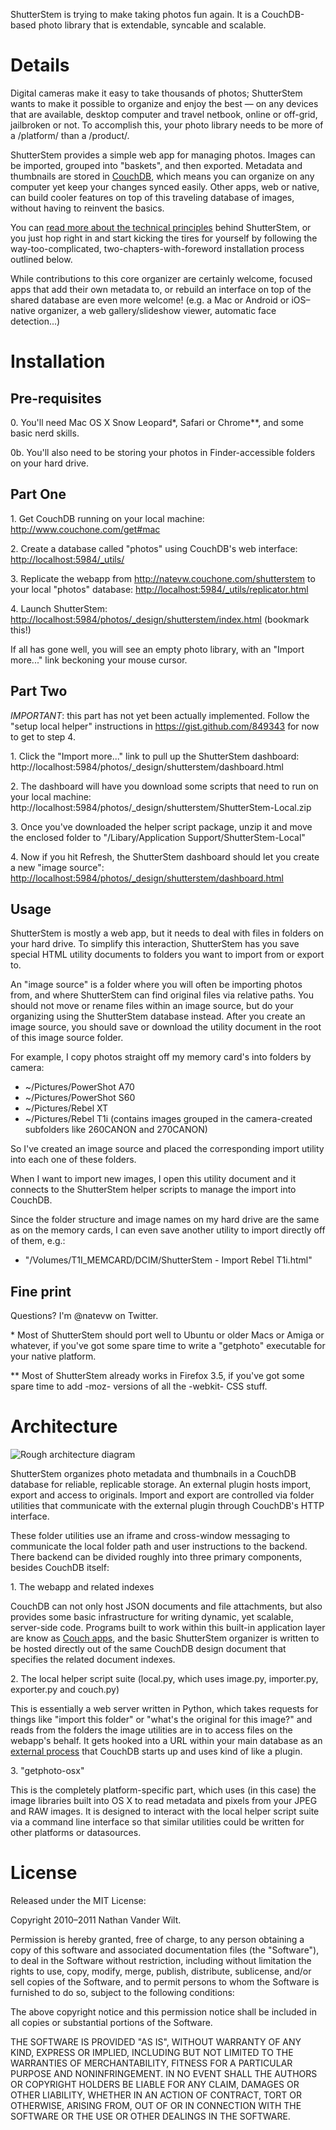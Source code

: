 ShutterStem is trying to make taking photos fun again. It is a CouchDB-based photo library that is extendable, syncable and scalable.

# Details #

Digital cameras make it easy to take thousands of photos; ShutterStem wants to make it possible to organize and enjoy the best —
on any devices that are available, desktop computer and travel netbook, online or off-grid, jailbroken or not.
To accomplish this, your photo library needs to be more of a /platform/ than a /product/.

ShutterStem provides a simple web app for managing photos. Images can be imported, grouped into "baskets", and then exported.
Metadata and thumbnails are stored in [CouchDB](http://guide.couchdb.org/draft/why.html),
which means you can organize on any computer yet keep your changes synced easily.
Other apps, web or native, can build cooler features on top of this traveling database of images, without having to reinvent the basics.

You can [read more about the technical principles](https://github.com/natevw/ShutterStem/blob/master/PHILOSOPHY.md) behind ShutterStem,
or you just hop right in and start kicking the tires for yourself by following the
way-too-complicated, two-chapters-with-foreword installation process outlined below.

While contributions to this core organizer are certainly welcome,
focused apps that add their own metadata to, or rebuild an interface on top of the shared database are even more welcome!
(e.g. a Mac or Android or iOS–native organizer, a web gallery/slideshow viewer, automatic face detection...)


# Installation #

## Pre-requisites ##

0\. You'll need Mac OS X Snow Leopard*, Safari or Chrome**, and some basic nerd skills.

0b\. You'll also need to be storing your photos in Finder-accessible folders on your hard drive.

## Part One ##

1\. Get CouchDB running on your local machine: <http://www.couchone.com/get#mac>

2\. Create a database called "photos" using CouchDB's web interface: <http://localhost:5984/_utils/>

3\. Replicate the webapp from http://natevw.couchone.com/shutterstem to your local "photos" database: <http://localhost:5984/_utils/replicator.html>

4\. Launch ShutterStem: <http://localhost:5984/photos/_design/shutterstem/index.html> (bookmark this!)

If all has gone well, you will see an empty photo library, with an "Import more..." link beckoning your mouse cursor.

## Part Two ##

*IMPORTANT*: this part has not yet been actually implemented. Follow the "setup local helper" instructions in <https://gist.github.com/849343> for now to get to step 4.

1\. Click the "Import more..." link to pull up the ShutterStem dashboard: http://localhost:5984/photos/_design/shutterstem/dashboard.html

2\. The dashboard will have you download some scripts that need to run on your local machine: http://localhost:5984/photos/_design/shutterstem/ShutterStem-Local.zip

3\. Once you've downloaded the helper script package, unzip it and move the enclosed folder to "/Libary/Application Support/ShutterStem-Local"

4\. Now if you hit Refresh, the ShutterStem dashboard should let you create a new "image source": <http://localhost:5984/photos/_design/shutterstem/dashboard.html>


## Usage ##

ShutterStem is mostly a web app, but it needs to deal with files in folders on your hard drive.
To simplify this interaction, ShutterStem has you save special HTML utility documents to folders you want to import from or export to.

An "image source" is a folder where you will often be importing photos from, and where ShutterStem can find original files via relative paths.
You should not move or rename files within an image source, but do your organizing using the ShutterStem database instead.
After you create an image source, you should save or download the utility document in the root of this image source folder.

For example, I copy photos straight off my memory card's into folders by camera:

- ~/Pictures/PowerShot A70
- ~/Pictures/PowerShot S60
- ~/Pictures/Rebel XT
- ~/Pictures/Rebel T1i (contains images grouped in the camera-created subfolders like 260CANON and 270CANON)

So I've created an image source and placed the corresponding import utility into each one of these folders.

When I want to import new images, I open this utility document and it connects to the ShutterStem helper scripts to manage the import into CouchDB.

Since the folder structure and image names on my hard drive are the same as on the memory cards, I can even save another utility to import directly off of them, e.g.:

- "/Volumes/T1I_MEMCARD/DCIM/ShutterStem - Import Rebel T1i.html"


## Fine print ##

Questions? I'm @natevw on Twitter.

\* Most of ShutterStem should port well to Ubuntu or older Macs or Amiga or whatever, if you've got some spare time to write a "getphoto" executable for your native platform.

\*\* Most of ShutterStem already works in Firefox 3.5, if you've got some spare time to add -moz- versions of all the -webkit- CSS stuff.


# Architecture #

![Rough architecture diagram](https://github.com/natevw/ShutterStem/raw/master/_attachments/architecture_sketch.gif)

ShutterStem organizes photo metadata and thumbnails in a CouchDB database for reliable, replicable storage.
An external plugin hosts import, export and access to originals. Import and export are controlled via
folder utilities that communicate with the external plugin through CouchDB's HTTP interface.

These folder utilities use an iframe and cross-window messaging to communicate the local folder path and user instructions to the backend. There backend can be divided roughly into three primary components, besides CouchDB itself:

1\. The webapp and related indexes

CouchDB can not only host JSON documents and file attachments, but also provides some basic infrastructure for writing dynamic, yet scalable, server-side code. Programs built to work within this built-in application layer are know as [Couch apps](http://couchapp.org/page/index), and the basic ShutterStem organizer is written to be hosted directly out of the same CouchDB design document that specifies the related document indexes.

2\. The local helper script suite (local.py, which uses image.py, importer.py, exporter.py and couch.py)

This is essentially a web server written in Python, which takes requests for things like "import this folder" or "what's the original for this image?" and
reads from the folders the image utilities are in to access files on the webapp's behalf.
It gets hooked into a URL within your main database as an [external process](http://wiki.apache.org/couchdb/ExternalProcesses) that
CouchDB starts up and uses kind of like a plugin.

3\. "getphoto-osx"

This is the completely platform-specific part, which uses (in this case) the image libraries built into OS X to read metadata and pixels from your JPEG and RAW images.
It is designed to interact with the local helper script suite via a command line interface so that similar utilities could be written for other platforms or datasources.


# License #

Released under the MIT License:

Copyright 2010–2011 Nathan Vander Wilt.

Permission is hereby granted, free of charge, to any person obtaining a copy
of this software and associated documentation files (the "Software"), to deal
in the Software without restriction, including without limitation the rights
to use, copy, modify, merge, publish, distribute, sublicense, and/or sell
copies of the Software, and to permit persons to whom the Software is
furnished to do so, subject to the following conditions:

The above copyright notice and this permission notice shall be included in
all copies or substantial portions of the Software.

THE SOFTWARE IS PROVIDED "AS IS", WITHOUT WARRANTY OF ANY KIND, EXPRESS OR
IMPLIED, INCLUDING BUT NOT LIMITED TO THE WARRANTIES OF MERCHANTABILITY,
FITNESS FOR A PARTICULAR PURPOSE AND NONINFRINGEMENT. IN NO EVENT SHALL THE
AUTHORS OR COPYRIGHT HOLDERS BE LIABLE FOR ANY CLAIM, DAMAGES OR OTHER
LIABILITY, WHETHER IN AN ACTION OF CONTRACT, TORT OR OTHERWISE, ARISING FROM,
OUT OF OR IN CONNECTION WITH THE SOFTWARE OR THE USE OR OTHER DEALINGS IN
THE SOFTWARE.